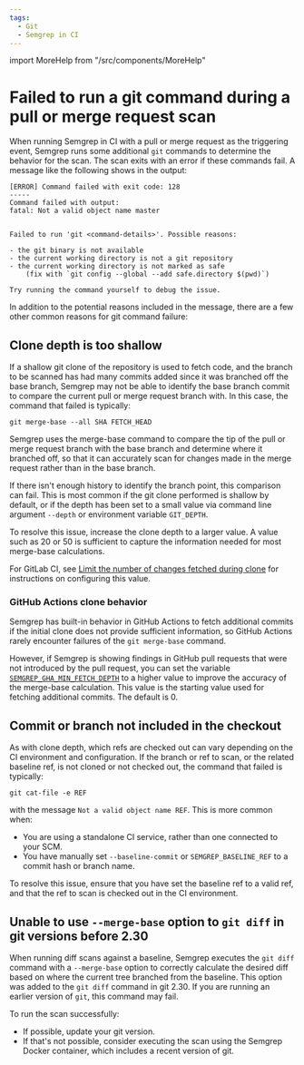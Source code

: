 ```yaml
---
tags:
  - Git
  - Semgrep in CI
---
```


import MoreHelp from "/src/components/MoreHelp"

# Failed to run a git command during a pull or merge request scan

When running Semgrep in CI with a pull or merge request as the triggering event, Semgrep runs some additional `git` commands to determine the behavior for the scan. The scan exits with an error if these commands fail. A message like the following shows in the output:

```
[ERROR] Command failed with exit code: 128
-----
Command failed with output:
fatal: Not a valid object name master


Failed to run 'git <command-details>'. Possible reasons:

- the git binary is not available
- the current working directory is not a git repository
- the current working directory is not marked as safe
    (fix with `git config --global --add safe.directory $(pwd)`)

Try running the command yourself to debug the issue.
```

In addition to the potential reasons included in the message, there are a few other common reasons for git command failure:

## Clone depth is too shallow

If a shallow git clone of the repository is used to fetch code, and the branch to be scanned has had many commits added since it was branched off the base branch, Semgrep may not be able to identify the base branch commit to compare the current pull or merge request branch with. In this case, the command that failed is typically:

<pre class="language-bash"><code>git merge-base --all <span className="placeholder">SHA</span> FETCH_HEAD</code></pre>

Semgrep uses the merge-base command to compare the tip of the pull or merge request branch with the base branch and determine where it branched off, so that it can accurately scan for changes made in the merge request rather than in the base branch. 

If there isn't enough history to identify the branch point, this comparison can fail. This is most common if the git clone performed is shallow by default, or if the depth has been set to a small value via command line argument `--depth` or environment variable `GIT_DEPTH`.

To resolve this issue, increase the clone depth to a larger value. A value such as 20 or 50 is sufficient to capture the information needed for most merge-base calculations.

For GitLab CI, see [Limit the number of changes fetched during clone](https://docs.gitlab.com/ee/ci/pipelines/settings.html#limit-the-number-of-changes-fetched-during-clone) for instructions on configuring this value.

### GitHub Actions clone behavior

Semgrep has built-in behavior in GitHub Actions to fetch additional commits if the initial clone does not provide sufficient information, so GitHub Actions rarely encounter failures of the `git merge-base` command. 

However, if Semgrep is showing findings in GitHub pull requests that were not introduced by the pull request, you can set the variable [`SEMGREP_GHA_MIN_FETCH_DEPTH`](https://semgrep.dev/docs/semgrep-ci/ci-environment-variables/#semgrep_gha_min_fetch_depth) to a higher value to improve the accuracy of the merge-base calculation. This value is the starting value used for fetching additional commits. The default is 0.

## Commit or branch not included in the checkout

As with clone depth, which refs are checked out can vary depending on the CI environment and configuration. If the branch or ref to scan, or the related baseline ref, is not cloned or not checked out, the command that failed is typically:

<pre class="language-bash"><code>git cat-file -e <span className="placeholder">REF</span></code></pre>

with the message `Not a valid object name REF`. This is more common when:

* You are using a standalone CI service, rather than one connected to your SCM.
* You have manually set `--baseline-commit` or `SEMGREP_BASELINE_REF` to a commit hash or branch name.

To resolve this issue, ensure that you have set the baseline ref to a valid ref, and that the ref to scan is checked out in the CI environment.

## Unable to use `--merge-base` option to `git diff` in git versions before 2.30

When running diff scans against a baseline, Semgrep executes the `git diff` command with a `--merge-base` option to correctly calculate the desired diff based on where the current tree branched from the baseline. This option was added to the `git diff` command in git 2.30. If you are running an earlier version of `git`, this command may fail.

To run the scan successfully:

* If possible, update your git version.
* If that's not possible, consider executing the scan using the Semgrep Docker container, which includes a recent version of git.

<MoreHelp />


